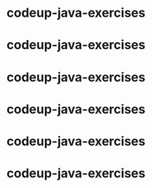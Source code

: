 # codeup-java-exercises
# codeup-java-exercises
# codeup-java-exercises
# codeup-java-exercises
# codeup-java-exercises
# codeup-java-exercises
